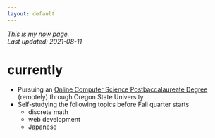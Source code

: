 ```yaml
---
layout: default
---
```


*This is my [now](https://nownownow.com/about) page.*  
*Last updated: 2021-08-11*

# currently
- Pursuing an [Online Computer Science Postbaccalaureate Degree](https://eecs.oregonstate.edu/academic/online-cs-postbacc) (remotely) through Oregon State University
- Self-studying the following topics before Fall quarter starts
  - discrete math
  - web development
  - Japanese

